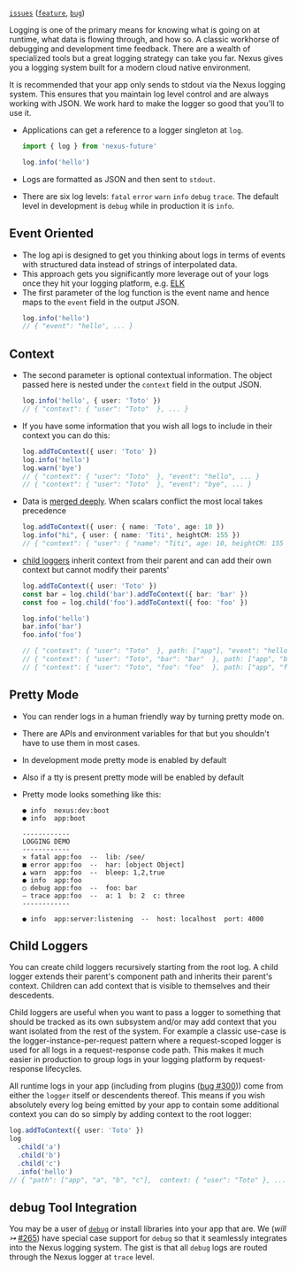 [`issues`](https://github.com/graphql-nexus/nexus-future/labels/scope%2Flogger) ([`feature`](https://github.com/graphql-nexus/nexus-future/issues?q=is%3Aopen+label%3Ascope%2Flogger+label%3Atype%2Ffeature), [`bug`](https://github.com/graphql-nexus/nexus-future/issues?utf8=%E2%9C%93&q=is%3Aopen+label%3Ascope%2Flogger+label%3Atype%2Fbug+))

Logging is one of the primary means for knowing what is going on at runtime, what data is flowing through, and how so. A classic workhorse of debugging and development time feedback. There are a wealth of specialized tools but a great logging strategy can take you far. Nexus gives you a logging system built for a modern cloud native environment.

It is recommended that your app only sends to stdout via the Nexus logging system. This ensures that you maintain log level control and are always working with JSON. We work hard to make the logger so good that you'll to use it.

- Applications can get a reference to a logger singleton at `log`.

  ```ts
  import { log } from 'nexus-future'

  log.info('hello')
  ```

- Logs are formatted as JSON and then sent to `stdout`.
- There are six log levels: `fatal` `error` `warn` `info` `debug` `trace`. The default level in development is `debug` while in production it is `info`.

## Event Oriented

- The log api is designed to get you thinking about logs in terms of events with structured data instead of strings of interpolated data.
- This approach gets you significantly more leverage out of your logs once they hit your logging platform, e.g. [ELK](https://www.elastic.co/what-is/elk-stack)
- The first parameter of the log function is the event name and hence maps to the `event` field in the output JSON.
  ```ts
  log.info('hello')
  // { "event": "hello", ... }
  ```

## Context

- The second parameter is optional contextual information. The object passed here is nested under the `context` field in the output JSON.
  ```ts
  log.info('hello', { user: 'Toto' })
  // { "context": { "user": "Toto"  }, ... }
  ```
- If you have some information that you wish all logs to include in their context you can do this:
  ```ts
  log.addToContext({ user: 'Toto' })
  log.info('hello')
  log.warn('bye')
  // { "context": { "user": "Toto"  }, "event": "hello", ... }
  // { "context": { "user": "Toto"  }, "event": "bye", ... }
  ```
- Data is [merged deeply](https://lodash.com/docs/4.17.15#merge). When scalars conflict the most local takes precedence
  ```ts
  log.addToContext({ user: { name: 'Toto', age: 10 })
  log.info("hi", { user: { name: 'Titi', heightCM: 155 })
  // { "context": { "user": { "name": "Titi", age: 10, heightCM: 155 }}, ... }
  ```
- [child loggers](#child-loggers) inherit context from their parent and can add their own context but cannot modify their parents'

  ```ts
  log.addToContext({ user: 'Toto' })
  const bar = log.child('bar').addToContext({ bar: 'bar' })
  const foo = log.child('foo').addToContext({ foo: 'foo' })

  log.info('hello')
  bar.info('bar')
  foo.info('foo')

  // { "context": { "user": "Toto"  }, path: ["app"], "event": "hello", ... }
  // { "context": { "user": "Toto", "bar": "bar"  }, path: ["app", "bar"], "event": "bar", ... }
  // { "context": { "user": "Toto", "foo": "foo"  }, path: ["app", "foo"], "event": "foo", ... }
  ```

## Pretty Mode

- You can render logs in a human friendly way by turning pretty mode on.
- There are APIs and environment variables for that but you shouldn't have to use them in most cases.
- In development mode pretty mode is enabled by default
- Also if a tty is present pretty mode will be enabled by default
- Pretty mode looks something like this:

  ```
  ● info  nexus:dev:boot
  ● info  app:boot

  ------------
  LOGGING DEMO
  ------------
  ✕ fatal app:foo  --  lib: /see/
  ■ error app:foo  --  har: [object Object]
  ▲ warn  app:foo  --  bleep: 1,2,true
  ● info  app:foo
  ○ debug app:foo  --  foo: bar
  — trace app:foo  --  a: 1  b: 2  c: three
  ------------

  ● info  app:server:listening  --  host: localhost  port: 4000
  ```

## Child Loggers

You can create child loggers recursively starting from the root log. A child logger extends their parent's component path and inherits their parent's context. Children can add context that is visible to themselves and their descedents.

Child loggers are useful when you want to pass a logger to something that should be tracked as its own subsystem and/or may add context that you want isolated from the rest of the system. For example a classic use-case is the logger-instance-per-request pattern where a request-scoped logger is used for all logs in a request-response code path. This makes it much easier in production to group logs in your logging platform by request-response lifecycles.

All runtime logs in your app (including from plugins ([bug #300](https://github.com/graphql-nexus/nexus-future/issues/300))) come from either the `logger` itself or descendents thereof. This means if you wish absolutely every log being emitted by your app to contain some additional context you can do so simply by adding context to the root logger:

```ts
log.addToContext({ user: 'Toto' })
log
  .child('a')
  .child('b')
  .child('c')
  .info('hello')
// { "path": ["app", "a", "b", "c"],  context: { "user": "Toto" }, ... }
```

## debug Tool Integration

You may be a user of [`debug`](https://github.com/visionmedia/debug) or install libraries into your app that are. We (_will ↣_ [#265](https://github.com/graphql-nexus/nexus-future/issues/265)) have special case support for `debug` so that it seamlessly integrates into the Nexus logging system. The gist is that all `debug` logs are routed through the Nexus logger at `trace` level.
